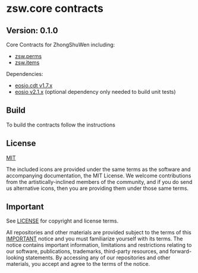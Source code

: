 # zsw.core contracts
## Version: 0.1.0

Core Contracts for ZhongShuWen including: 

   * [zsw.perms](./contracts/zsw.perms)
   * [zsw.items](./contracts/zsw.items)

Dependencies:
* [eosio.cdt v1.7.x](https://github.com/EOSIO/eosio.cdt/releases/tag/v1.7.0)
* [eosio v2.1.x](https://github.com/EOSIO/eos/releases/tag/v2.1.0) (optional dependency only needed to build unit tests)

## Build

To build the contracts follow the instructions 


## License

[MIT](./LICENSE)

The included icons are provided under the same terms as the software and accompanying documentation, the MIT License.  We welcome contributions from the artistically-inclined members of the community, and if you do send us alternative icons, then you are providing them under those same terms.

## Important

See [LICENSE](./LICENSE) for copyright and license terms.

All repositories and other materials are provided subject to the terms of this [IMPORTANT](./IMPORTANT.md) notice and you must familiarize yourself with its terms.  The notice contains important information, limitations and restrictions relating to our software, publications, trademarks, third-party resources, and forward-looking statements.  By accessing any of our repositories and other materials, you accept and agree to the terms of the notice.
